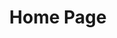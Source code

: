 ---
title: Home Page
heroImage: /sveltepress@3x.png
tagline: A simple, easy to use content centered site build tool with the full power of Sveltekit.
actions:
  - label: Live codes
    to: /live-codes
    type: primary
  - label: View on github
    type: flat
    to: https://github.com/Blackman99/sveltepress
    external: true
features:
  - title: Markdown centered
    description: To help you can start writing with minimal configuration
  - title: Build with Sveltekit
    description: Preserve the full power of Sveltekit. So that you can do more than SSG
  - title: Svelte in Markdown
    description: Feel free to use svelte in markdown. Explore infinite possibilities.
---